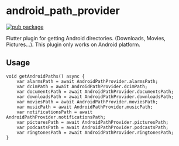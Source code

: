 # android_path_provider

[![pub package](https://img.shields.io/pub/v/android_path_provider.svg)](https://pub.dartlang.org/packages/android_path_provider)

Flutter plugin for getting Android directories. (Downloads, Movies, Pictures...). This plugin only works on Android platform.

## Usage
    void getAndroidPaths() async {
        var alarmsPath = await AndroidPathProvider.alarmsPath;
        var dcimPath = await AndroidPathProvider.dcimPath;
        var documentsPath = await AndroidPathProvider.documentsPath;
        var downloadsPath = await AndroidPathProvider.downloadsPath;
        var moviesPath = await AndroidPathProvider.moviesPath;
        var musicPath = await AndroidPathProvider.musicPath;
        var notificationsPath = await AndroidPathProvider.notificationsPath;
        var picturesPath = await AndroidPathProvider.picturesPath;
        var podcastsPath = await AndroidPathProvider.podcastsPath;
        var ringtonesPath = await AndroidPathProvider.ringtonesPath;
    }
